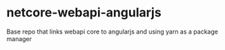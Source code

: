 # netcore-webapi-angularjs
Base repo that links webapi core to angularjs and using yarn as a package manager
